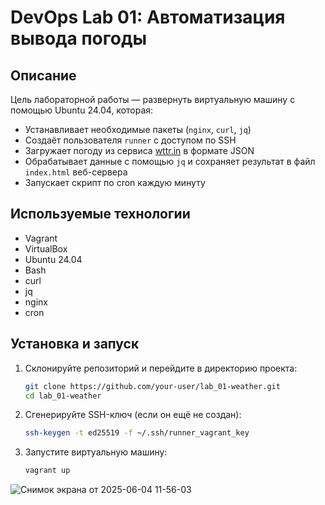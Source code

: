 # DevOps Lab 01: Автоматизация вывода погоды

## Описание
Цель лабораторной работы — развернуть виртуальную машину с помощью Ubuntu 24.04, которая:
- Устанавливает необходимые пакеты (`nginx`, `curl`, `jq`)
- Создаёт пользователя `runner` с доступом по SSH
- Загружает погоду из сервиса [wttr.in](https://github.com/chubin/wttr.in) в формате JSON
- Обрабатывает данные с помощью `jq` и сохраняет результат в файл `index.html` веб-сервера
- Запускает скрипт по cron каждую минуту

## Используемые технологии
- Vagrant
- VirtualBox
- Ubuntu 24.04
- Bash
- curl
- jq
- nginx
- cron

## Установка и запуск
1. Склонируйте репозиторий и перейдите в директорию проекта:
   ```bash
   git clone https://github.com/your-user/lab_01-weather.git
   cd lab_01-weather
   
2. Сгенерируйте SSH-ключ (если он ещё не создан):
    ```bash
    ssh-keygen -t ed25519 -f ~/.ssh/runner_vagrant_key

3. Запустите виртуальную машину:
    ```bash
    vagrant up

![Снимок экрана от 2025-06-04 11-56-03](https://github.com/user-attachments/assets/ae18d9d7-7bd9-4995-872f-d50f2ceed646)
